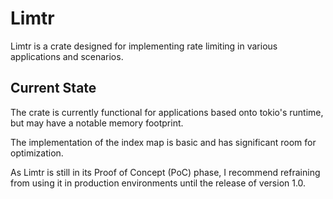 # Limtr

Limtr is a crate designed for implementing rate limiting in various applications and scenarios.


## Current State

The crate is currently functional for applications based onto tokio's runtime, but may have a notable memory footprint.

The implementation of the index map is basic and has significant room for optimization.

As Limtr is still in its Proof of Concept (PoC) phase, I recommend refraining from using it in production environments until the release of version 1.0.
